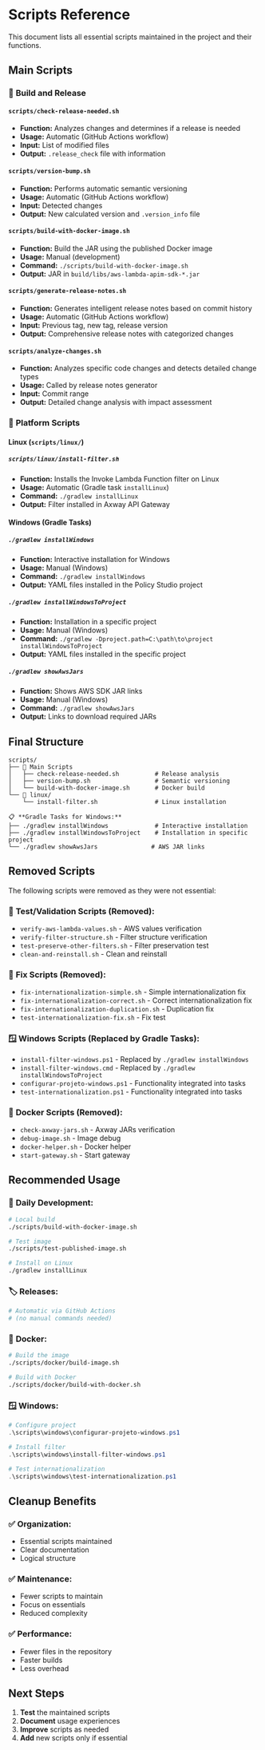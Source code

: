 # Scripts Reference

This document lists all essential scripts maintained in the project and their functions.

## Main Scripts

### 🔧 **Build and Release**

#### `scripts/check-release-needed.sh`
- **Function:** Analyzes changes and determines if a release is needed
- **Usage:** Automatic (GitHub Actions workflow)
- **Input:** List of modified files
- **Output:** `.release_check` file with information

#### `scripts/version-bump.sh`
- **Function:** Performs automatic semantic versioning
- **Usage:** Automatic (GitHub Actions workflow)
- **Input:** Detected changes
- **Output:** New calculated version and `.version_info` file

#### `scripts/build-with-docker-image.sh`
- **Function:** Build the JAR using the published Docker image
- **Usage:** Manual (development)
- **Command:** `./scripts/build-with-docker-image.sh`
- **Output:** JAR in `build/libs/aws-lambda-apim-sdk-*.jar`

#### `scripts/generate-release-notes.sh`
- **Function:** Generates intelligent release notes based on commit history
- **Usage:** Automatic (GitHub Actions workflow)
- **Input:** Previous tag, new tag, release version
- **Output:** Comprehensive release notes with categorized changes

#### `scripts/analyze-changes.sh`
- **Function:** Analyzes specific code changes and detects detailed change types
- **Usage:** Called by release notes generator
- **Input:** Commit range
- **Output:** Detailed change analysis with impact assessment



### 📁 **Platform Scripts**

#### **Linux** (`scripts/linux/`)

##### `scripts/linux/install-filter.sh`
- **Function:** Installs the Invoke Lambda Function filter on Linux
- **Usage:** Automatic (Gradle task `installLinux`)
- **Command:** `./gradlew installLinux`
- **Output:** Filter installed in Axway API Gateway

#### **Windows** (Gradle Tasks)

##### `./gradlew installWindows`
- **Function:** Interactive installation for Windows
- **Usage:** Manual (Windows)
- **Command:** `./gradlew installWindows`
- **Output:** YAML files installed in the Policy Studio project

##### `./gradlew installWindowsToProject`
- **Function:** Installation in a specific project
- **Usage:** Manual (Windows)
- **Command:** `./gradlew -Dproject.path=C:\path\to\project installWindowsToProject`
- **Output:** YAML files installed in the specific project

##### `./gradlew showAwsJars`
- **Function:** Shows AWS SDK JAR links
- **Usage:** Manual (Windows)
- **Command:** `./gradlew showAwsJars`
- **Output:** Links to download required JARs



## Final Structure

```
scripts/
├── 🔧 Main Scripts
│   ├── check-release-needed.sh          # Release analysis
│   ├── version-bump.sh                  # Semantic versioning
│   └── build-with-docker-image.sh       # Docker build
└── 📁 linux/
    └── install-filter.sh                # Linux installation

📋 **Gradle Tasks for Windows:**
├── ./gradlew installWindows             # Interactive installation
├── ./gradlew installWindowsToProject    # Installation in specific project
└── ./gradlew showAwsJars               # AWS JAR links
```

## Removed Scripts

The following scripts were removed as they were not essential:

### 🧪 **Test/Validation Scripts (Removed):**
- `verify-aws-lambda-values.sh` - AWS values verification
- `verify-filter-structure.sh` - Filter structure verification
- `test-preserve-other-filters.sh` - Filter preservation test
- `clean-and-reinstall.sh` - Clean and reinstall

### 🔧 **Fix Scripts (Removed):**
- `fix-internationalization-simple.sh` - Simple internationalization fix
- `fix-internationalization-correct.sh` - Correct internationalization fix
- `fix-internationalization-duplication.sh` - Duplication fix
- `test-internationalization-fix.sh` - Fix test

### 🪟 **Windows Scripts (Replaced by Gradle Tasks):**
- `install-filter-windows.ps1` - Replaced by `./gradlew installWindows`
- `install-filter-windows.cmd` - Replaced by `./gradlew installWindowsToProject`
- `configurar-projeto-windows.ps1` - Functionality integrated into tasks
- `test-internationalization.ps1` - Functionality integrated into tasks

### 🐳 **Docker Scripts (Removed):**
- `check-axway-jars.sh` - Axway JARs verification
- `debug-image.sh` - Image debug
- `docker-helper.sh` - Docker helper
- `start-gateway.sh` - Start gateway

## Recommended Usage

### 🔄 **Daily Development:**
```bash
# Local build
./scripts/build-with-docker-image.sh

# Test image
./scripts/test-published-image.sh

# Install on Linux
./gradlew installLinux
```

### 🏷️ **Releases:**
```bash
# Automatic via GitHub Actions
# (no manual commands needed)
```

### 🐳 **Docker:**
```bash
# Build the image
./scripts/docker/build-image.sh

# Build with Docker
./scripts/docker/build-with-docker.sh
```

### 🪟 **Windows:**
```powershell
# Configure project
.\scripts\windows\configurar-projeto-windows.ps1

# Install filter
.\scripts\windows\install-filter-windows.ps1

# Test internationalization
.\scripts\windows\test-internationalization.ps1
```

## Cleanup Benefits

### ✅ **Organization:**
- Essential scripts maintained
- Clear documentation
- Logical structure

### ✅ **Maintenance:**
- Fewer scripts to maintain
- Focus on essentials
- Reduced complexity

### ✅ **Performance:**
- Fewer files in the repository
- Faster builds
- Less overhead

## Next Steps

1. **Test** the maintained scripts
2. **Document** usage experiences
3. **Improve** scripts as needed
4. **Add** new scripts only if essential 